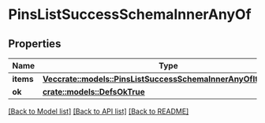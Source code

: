 # PinsListSuccessSchemaInnerAnyOf

## Properties

Name | Type | Description | Notes
------------ | ------------- | ------------- | -------------
**items** | [**Vec<crate::models::PinsListSuccessSchemaInnerAnyOfItemsInner>**](pins_list_success_schema_inner_anyOf_items_inner.md) |  | 
**ok** | [**crate::models::DefsOkTrue**](defs_ok_true.md) |  | 

[[Back to Model list]](../README.md#documentation-for-models) [[Back to API list]](../README.md#documentation-for-api-endpoints) [[Back to README]](../README.md)


